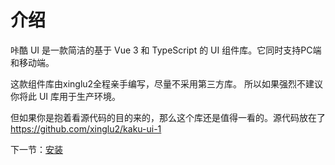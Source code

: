 # 介绍

咔酷 UI 是一款简洁的基于 Vue 3 和 TypeScript 的 UI 组件库。它同时支持PC端和移动端。

这款组件库由xinglu2全程亲手编写，尽量不采用第三方库。 所以如果强烈不建议你将此 UI 库用于生产环境。

但如果你是抱着看源代码的目的来的，那么这个库还是值得一看的。源代码放在了 https://github.com/xinglu2/kaku-ui-1

下一节：[安装](#/doc/install)